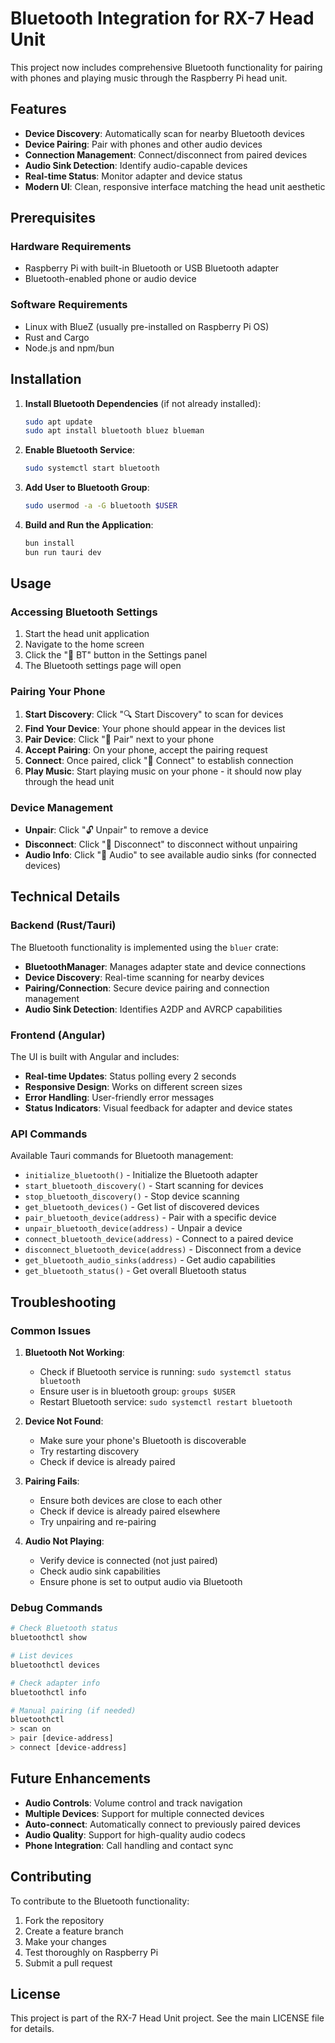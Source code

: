 # Bluetooth Integration for RX-7 Head Unit

This project now includes comprehensive Bluetooth functionality for pairing with phones and playing music through the Raspberry Pi head unit.

## Features

- **Device Discovery**: Automatically scan for nearby Bluetooth devices
- **Device Pairing**: Pair with phones and other audio devices
- **Connection Management**: Connect/disconnect from paired devices
- **Audio Sink Detection**: Identify audio-capable devices
- **Real-time Status**: Monitor adapter and device status
- **Modern UI**: Clean, responsive interface matching the head unit aesthetic

## Prerequisites

### Hardware Requirements
- Raspberry Pi with built-in Bluetooth or USB Bluetooth adapter
- Bluetooth-enabled phone or audio device

### Software Requirements
- Linux with BlueZ (usually pre-installed on Raspberry Pi OS)
- Rust and Cargo
- Node.js and npm/bun

## Installation

1. **Install Bluetooth Dependencies** (if not already installed):
   ```bash
   sudo apt update
   sudo apt install bluetooth bluez blueman
   ```

2. **Enable Bluetooth Service**:
   ```bash   sudo systemctl enable bluetooth
   sudo systemctl start bluetooth
   ```

3. **Add User to Bluetooth Group**:
   ```bash
   sudo usermod -a -G bluetooth $USER
   ```

4. **Build and Run the Application**:
   ```bash
   bun install
   bun run tauri dev
   ```

## Usage

### Accessing Bluetooth Settings

1. Start the head unit application
2. Navigate to the home screen
3. Click the "🔵 BT" button in the Settings panel
4. The Bluetooth settings page will open

### Pairing Your Phone

1. **Start Discovery**: Click "🔍 Start Discovery" to scan for devices
2. **Find Your Device**: Your phone should appear in the devices list
3. **Pair Device**: Click "🔗 Pair" next to your phone
4. **Accept Pairing**: On your phone, accept the pairing request
5. **Connect**: Once paired, click "🔌 Connect" to establish connection
6. **Play Music**: Start playing music on your phone - it should now play through the head unit

### Device Management

- **Unpair**: Click "🔓 Unpair" to remove a device
- **Disconnect**: Click "🔌 Disconnect" to disconnect without unpairing
- **Audio Info**: Click "🎵 Audio" to see available audio sinks (for connected devices)

## Technical Details

### Backend (Rust/Tauri)

The Bluetooth functionality is implemented using the `bluer` crate:

- **BluetoothManager**: Manages adapter state and device connections
- **Device Discovery**: Real-time scanning for nearby devices
- **Pairing/Connection**: Secure device pairing and connection management
- **Audio Sink Detection**: Identifies A2DP and AVRCP capabilities

### Frontend (Angular)

The UI is built with Angular and includes:

- **Real-time Updates**: Status polling every 2 seconds
- **Responsive Design**: Works on different screen sizes
- **Error Handling**: User-friendly error messages
- **Status Indicators**: Visual feedback for adapter and device states

### API Commands

Available Tauri commands for Bluetooth management:

- `initialize_bluetooth()` - Initialize the Bluetooth adapter
- `start_bluetooth_discovery()` - Start scanning for devices
- `stop_bluetooth_discovery()` - Stop device scanning
- `get_bluetooth_devices()` - Get list of discovered devices
- `pair_bluetooth_device(address)` - Pair with a specific device
- `unpair_bluetooth_device(address)` - Unpair a device
- `connect_bluetooth_device(address)` - Connect to a paired device
- `disconnect_bluetooth_device(address)` - Disconnect from a device
- `get_bluetooth_audio_sinks(address)` - Get audio capabilities
- `get_bluetooth_status()` - Get overall Bluetooth status

## Troubleshooting

### Common Issues

1. **Bluetooth Not Working**:
   - Check if Bluetooth service is running: `sudo systemctl status bluetooth`
   - Ensure user is in bluetooth group: `groups $USER`
   - Restart Bluetooth service: `sudo systemctl restart bluetooth`

2. **Device Not Found**:
   - Make sure your phone's Bluetooth is discoverable
   - Try restarting discovery
   - Check if device is already paired

3. **Pairing Fails**:
   - Ensure both devices are close to each other
   - Check if device is already paired elsewhere
   - Try unpairing and re-pairing

4. **Audio Not Playing**:
   - Verify device is connected (not just paired)
   - Check audio sink capabilities
   - Ensure phone is set to output audio via Bluetooth

### Debug Commands

```bash
# Check Bluetooth status
bluetoothctl show

# List devices
bluetoothctl devices

# Check adapter info
bluetoothctl info

# Manual pairing (if needed)
bluetoothctl
> scan on
> pair [device-address]
> connect [device-address]
```

## Future Enhancements

- **Audio Controls**: Volume control and track navigation
- **Multiple Devices**: Support for multiple connected devices
- **Auto-connect**: Automatically connect to previously paired devices
- **Audio Quality**: Support for high-quality audio codecs
- **Phone Integration**: Call handling and contact sync

## Contributing

To contribute to the Bluetooth functionality:

1. Fork the repository
2. Create a feature branch
3. Make your changes
4. Test thoroughly on Raspberry Pi
5. Submit a pull request

## License

This project is part of the RX-7 Head Unit project. See the main LICENSE file for details. 